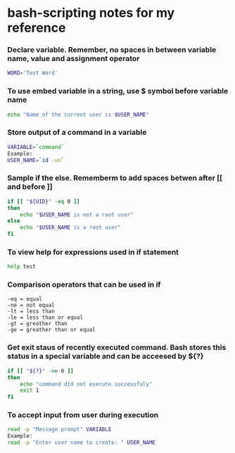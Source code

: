 # bash-scripting notes for my reference
### Declare variable. Remember, no spaces in between variable name, value and assignment operator
```bash
WORD='Test Word'
```

### To use embed variable in a string, use $ symbol before variable name
```bash
echo "Name of the current user is $USER_NAME"
```

### Store output of a command in a variable
```bash
VARIABLE=`command`
Example:
USER_NAME=`id -un`
```

### Sample if the else. Rememberm to add spaces betwen after [[ and before ]]
```bash
if [[ "${UID}" -eq 0 ]]
then
	echo "$USER_NAME is not a root user"
else
	echo "$USER_NAME is a root user"
fi
```
### To view help for expressions used in if statement
```bash
help test
```

### Comparison operators that can be used in if
```
-eq = equal  
-ne = not equal  
-lt = less than  
-le = less than or equal  
-gt = greather than  
-ge = greather than or equal  
```


### Get exit staus of recently executed command. Bash stores this status in a special variable and can be acceesed by ${?}
```bash
if [[ "${?}" -ne 0 ]]
then
	echo "command did not execute successfuly"
	exit 1
fi
```

### To accept input from user during execution
```bash
read -p "Message prompt" VARIABLE
Example:
read -p "Enter user name to create: " USER_NAME
```